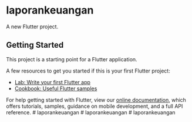 # laporankeuangan

A new Flutter project.

## Getting Started

This project is a starting point for a Flutter application.

A few resources to get you started if this is your first Flutter project:

- [Lab: Write your first Flutter app](https://flutter.dev/docs/get-started/codelab)
- [Cookbook: Useful Flutter samples](https://flutter.dev/docs/cookbook)

For help getting started with Flutter, view our
[online documentation](https://flutter.dev/docs), which offers tutorials,
samples, guidance on mobile development, and a full API reference.
#   l a p o r a n k e u a n g a n  
 #   l a p o r a n k e u a n g a n  
 #   l a p o r a n k e u a n g a n  
 